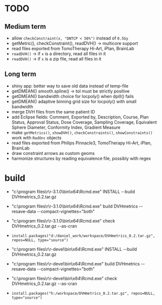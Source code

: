# TODO
## Medium term

 * allow `checkConstraint(x, "DNTCP < 50%")` instead of `0.5Gy`
 * getMetric(), checkConstraint(), readDVH() -> multicore support
 * read files exported from TomoTherapy Hi-Art, iPlan, BrainLab
 * `readDVH()` -> if `x` is a directory, read all files in it
 * `readDVH()` -> if `x` is a zip file, read all files in it

## Long term

 * shiny app: better way to save old data instead of temp-file
 * getDMEAN() smooth.spline() -> tol must be strictly positive
 * getDMEAN() bandwidth choice for locpoly() when dpill() fails
 * getDMEAN() adaptive binning grid size for locpoly() with small bandwidth
 * merge DVH files from the same patient ID
 * add Eclipse fields: Comment, Exported by, Description, Course, Plan Status, Approval Status, Dose Coverage, Sampling Coverage, Equivalent Sphere Diameter, Conformity Index, Gradient Measure
 * make `getMetrics()`, `showDVH()`, `checkConstraints()`, `showConstraints()` work with `RadOnc` objects
 * read files exported from Philips Pinnacle3, TomoTherapy Hi-Art, iPlan, BrainLab
 * draw constraint arrows as custom geoms
 * harmonize structures by reading equivalence file, possibly with regex

# build
 * "c:\program files\r\r-3.1.0\bin\x64\Rcmd.exe" INSTALL --build DVHmetrics_0.2.tar.gz
 * "c:\program files\r\r-3.1.0\bin\x64\Rcmd.exe" build DVHmetrics --resave-data --compact-vignettes="both"
 * "c:\program files\r\r-3.1.0\bin\x64\Rcmd.exe" check DVHmetrics_0.2.tar.gz --as-cran
 * `install.packages("d:/daniel_work/workspace/DVHmetrics_0.2.tar.gz", repos=NULL, type="source")`

 * "c:\program files\r\r-devel\bin\x64\Rcmd.exe" INSTALL --build DVHmetrics_0.2.tar.gz
 * "c:\program files\r\r-devel\bin\x64\Rcmd.exe" build DVHmetrics --resave-data --compact-vignettes="both"
 * "c:\program files\r\r-devel\bin\x64\Rcmd.exe" check DVHmetrics_0.2.tar.gz --as-cran
 * `install.packages("h:/workspace/DVHmetrics_0.2.tar.gz", repos=NULL, type="source")`
